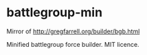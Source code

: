 # battlegroup-min

Mirror of http://gregfarrell.org/builder/bgb.html

Minified battlegroup force builder. MIT licence.
